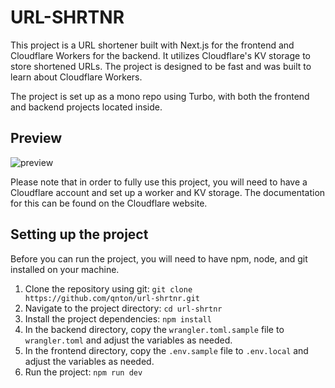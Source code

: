 # URL-SHRTNR

This project is a URL shortener built with Next.js for the frontend and Cloudflare Workers for the backend. It utilizes Cloudflare's KV storage to store shortened URLs. The project is designed to be fast and was built to learn about Cloudflare Workers.

The project is set up as a mono repo using Turbo, with both the frontend and backend projects located inside.

## Preview

![preview](https://user-images.githubusercontent.com/47970111/212549515-9cecd087-7d1c-4be2-8771-20946a63623e.gif)

Please note that in order to fully use this project, you will need to have a Cloudflare account and set up a worker and KV storage. The documentation for this can be found on the Cloudflare website.

## Setting up the project

Before you can run the project, you will need to have npm, node, and git installed on your machine.

1. Clone the repository using git: `git clone https://github.com/qnton/url-shrtnr.git`
2. Navigate to the project directory: `cd url-shrtnr`
3. Install the project dependencies: `npm install`
4. In the backend directory, copy the `wrangler.toml.sample` file to `wrangler.toml` and adjust the variables as needed.
5. In the frontend directory, copy the `.env.sample` file to `.env.local` and adjust the variables as needed.
6. Run the project: `npm run dev`
